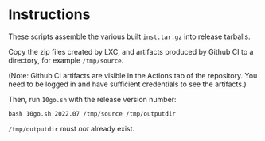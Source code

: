 Instructions
============

These scripts assemble the various built `inst.tar.gz` into release
tarballs.

Copy the zip files created by LXC, and artifacts produced by Github CI
to a directory, for example `/tmp/source`.

(Note: Github CI artifacts are visible in the Actions tab of the
repository.  You need to be logged in and have sufficient credentials
to see the artifacts.)

Then, run `10go.sh` with the release version number:
```
bash 10go.sh 2022.07 /tmp/source /tmp/outputdir
```

`/tmp/outputdir` must *not* already exist.
